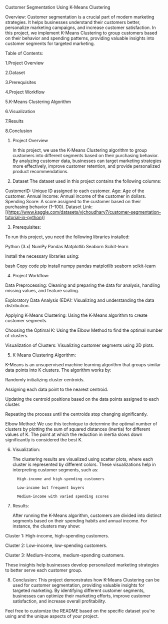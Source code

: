 Customer Segmentation Using K-Means Clustering

Overview:
   Customer segmentation is a crucial part of modern marketing strategies. It helps businesses understand their customers better,
personalize marketing campaigns, and increase customer satisfaction. In this project, we implement K-Means Clustering to group customers 
based on their behavior and spending patterns, providing valuable insights into customer segments for targeted marketing.

Table of Contents:

1.Project Overview

2.Dataset

3.Prerequisites

4.Project Workflow

5.K-Means Clustering Algorithm

6.Visualization

7.Results

8.Conclusion

1. Project Overview
    
     In this project, we use the K-Means Clustering algorithm to group customers into different segments based on their purchasing behavior. By analyzing customer data, businesses can target marketing strategies more effectively, improve customer retention, and provide personalized product recommendations.

3. Dataset
The dataset used in this project contains the following columns:

CustomerID: Unique ID assigned to each customer.
Age: Age of the customer.
Annual Income: Annual income of the customer in dollars.
Spending Score: A score assigned to the customer based on their purchasing behavior (1–100).
Dataset Link: [(https://www.kaggle.com/datasets/vjchoudhary7/customer-segmentation-tutorial-in-python)]

3. Prerequisites:
   
To run this project, you need the following libraries installed:

  Python (3.x)
  NumPy
  Pandas
  Matplotlib
  Seaborn
  Scikit-learn
  
Install the necessary libraries using:

bash
Copy code
pip install numpy pandas matplotlib seaborn scikit-learn

4. Project Workflow:

  Data Preprocessing: Cleaning and preparing the data for analysis, handling missing values, and feature scaling.
  
  Exploratory Data Analysis (EDA): Visualizing and understanding the data distribution.

  Applying K-Means Clustering: Using the K-Means algorithm to create customer segments.

  Choosing the Optimal K: Using the Elbow Method to find the optimal number of clusters.

  Visualization of Clusters: Visualizing customer segments using 2D plots.

5. K-Means Clustering Algorithm:
   
K-Means is an unsupervised machine learning algorithm that groups similar data points into K clusters. The algorithm works by:

Randomly initializing cluster centroids.

Assigning each data point to the nearest centroid.

Updating the centroid positions based on the data points assigned to each cluster.

Repeating the process until the centroids stop changing significantly.

Elbow Method: We use this technique to determine the optimal number of clusters by plotting the sum of squared distances (inertia)
              for different values of K. The point at which the reduction in inertia slows down significantly is considered the best K.

6. Visualization:
   
     The clustering results are visualized using scatter plots, where each cluster is represented by different colors.
    These visualizations help in interpreting customer segments, such as:

         High-income and high-spending customers

         Low-income but frequent buyers

         Medium-income with varied spending scores
   

7. Results:
   
    After running the K-Means algorithm, customers are divided into distinct segments based on their spending habits and annual income. For instance, the clusters may show:

Cluster 1: High-income, high-spending customers.

Cluster 2: Low-income, low-spending customers.

Cluster 3: Medium-income, medium-spending customers.

These insights help businesses develop personalized marketing strategies to better serve each customer group.

8. Conclusion:
      This project demonstrates how K-Means Clustering can be used for customer segmentation, providing valuable insights for targeted marketing.
   By identifying different customer segments, businesses can optimize their marketing efforts, improve customer satisfaction, and increase overall profitability.

Feel free to customize the README based on the specific dataset you're using and the unique aspects of your project.
